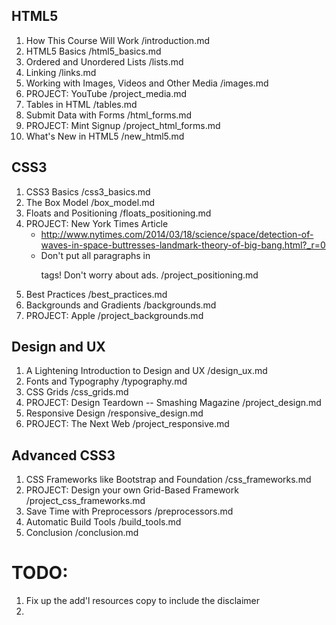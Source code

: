 
## HTML5
1. How This Course Will Work
    /introduction.md
2. HTML5 Basics
    /html5_basics.md
3. Ordered and Unordered Lists
    /lists.md
4. Linking
    /links.md
5. Working with Images, Videos and Other Media
    /images.md
6. PROJECT: YouTube
    /project_media.md
6. Tables in HTML
    /tables.md
7. Submit Data with Forms
    /html_forms.md
9. PROJECT: Mint Signup
    /project_html_forms.md
8. What's New in HTML5
    /new_html5.md

## CSS3
1. CSS3 Basics
    /css3_basics.md
2. The Box Model
    /box_model.md
3. Floats and Positioning
    /floats_positioning.md
4. PROJECT: New York Times Article
    * http://www.nytimes.com/2014/03/18/science/space/detection-of-waves-in-space-buttresses-landmark-theory-of-big-bang.html?_r=0
    * Don't put all paragraphs in <p> tags! Don't worry about ads.
    /project_positioning.md
4. Best Practices
    /best_practices.md
5. Backgrounds and Gradients
    /backgrounds.md
6. PROJECT: Apple
    /project_backgrounds.md


## Design and UX
1. A Lightening Introduction to Design and UX
    /design_ux.md
2. Fonts and Typography
    /typography.md
3. CSS Grids
    /css_grids.md
4. PROJECT: Design Teardown -- Smashing Magazine
    /project_design.md
4. Responsive Design
    /responsive_design.md
5. PROJECT: The Next Web
    /project_responsive.md

## Advanced CSS3
1. CSS Frameworks like Bootstrap and Foundation
    /css_frameworks.md
2. PROJECT: Design your own Grid-Based Framework
    /project_css_frameworks.md
2. Save Time with Preprocessors
    /preprocessors.md
3. Automatic Build Tools
    /build_tools.md
4. Conclusion
    /conclusion.md

# TODO:
1. Fix up the add'l resources copy to include the disclaimer
2. 
